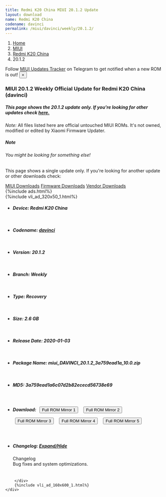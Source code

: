 ```yaml
---
title: Redmi K20 China MIUI 20.1.2 Update
layout: download
name: Redmi K20 China
codename: davinci
permalink: /miui/davinci/weekly/20.1.2/
---
```

<nav aria-label="breadcrumb">
    <ol class="breadcrumb">
        <li class="breadcrumb-item"><a href="/">Home</a></li>
        <li class="breadcrumb-item"><a href="/miui/">MIUI</a></li>
        <li class="breadcrumb-item"><a href="/miui/davinci/">Redmi K20 China</a></li>
        <li class="breadcrumb-item active" aria-current="page">20.1.2</li>
    </ol>
</nav>
<div class="alert alert-primary alert-dismissible fade show" role="alert">
    Follow <a href="https://t.me/MIUIUpdatesTracker" class="alert-link">MIUI Updates Tracker</a> on Telegram to get
    notified when a new ROM is out!
    <button type="button" class="close" data-dismiss="alert" aria-label="Close">
        <span aria-hidden="true">&times;</span>
    </button>
</div>
<div class="col-12 mx-auto">
    <h3 class="title bg-light p-2 rounded">MIUI 20.1.2 Weekly Official Update for Redmi K20 China (davinci)</h3>
    <h5>This page shows the 20.1.2 update only. If you're looking for other updates check
        <a href="/miui/davinci/">here.</a></h5>
    <p><i>Note: </i>All files listed here are official untouched MIUI ROMs.
        It's not owned, modified or edited by Xiaomi Firmware Updater.</p>
    <div class="card">
        <div class="card-body">
            <h5 class="card-title">Note</h5>
            <h6 class="card-subtitle mb-2 text-muted">You might be looking for something else!</h6>
            <p class="card-text">This page shows a single update only.
                If you're looking for another update or other downloads check:</p>
            <a href="/miui/" class="card-link">MIUI Downloads</a>
            <a href="/firmware/" class="card-link">Firmware Downloads</a>
            <a href="/vendor/" class="card-link">Vendor Downloads</a>
        </div>
    </div>
    {%include ads.html%}
    <div class="row justify-content-center">
        <div class="col-10" id="downloads">
                    <div class="card card-body">
            {%include vli_ad_320x50_1.html%}
            <ul class="list-unstyled">
                <li style="padding-bottom: 10px;">
                    <h5><b>Device: </b>Redmi K20 China</h5>
                </li>
                <li style="padding-bottom: 10px;">
                    <h5><b>Codename: </b> <a href="/miui/davinci/" target="_blank">davinci</a> </h5>
                </li>
                <li style="padding-bottom: 10px;">
                    <h5><b>Version: </b>20.1.2</h5>
                </li>
                <li style="padding-bottom: 10px;">
                    <h5><b>Branch: </b>Weekly</h5>
                </li>
                <li style="padding-bottom: 10px;">
                    <h5><b>Type: </b>Recovery</h5>
                </li>
                <li style="padding-bottom: 10px;">
                    <h5><b>Size: </b>2.6 GB</h5>
                </li>
                <li style="padding-bottom: 10px;">
                    <h5><b>Release Date: </b>2020-01-03</h5>
                </li>
                <li style="padding-bottom: 10px;">
                    <h5><b>Package Name: </b><span id="filename" class="text-dark">miui_DAVINCI_20.1.2_3a759ead1a_10.0.zip</span></h5>
                </li>
                <li style="padding-bottom: 10px;">
                    <h5><b>MD5: </b><span id="md5" class="text-muted">3a759ead1a6c07d2b82ececd56738e69</span></h5>
                </li>
                <li style="padding-bottom: 10px;">
                    <h5><b>Download: </b> <button type="button" id="download" class="btn btn-primary" style="margin: 7px;" onclick="window.open('https://cdn-ota.azureedge.net/20.1.2/miui_DAVINCI_20.1.2_3a759ead1a_10.0.zip', '_blank');"><i class="fa fa-download"></i> Full ROM Mirror 1</button> <button type="button" id="download" class="btn btn-primary" style="margin: 7px;" onclick="window.open('https://bn.d.miui.com/20.1.2/miui_DAVINCI_20.1.2_3a759ead1a_10.0.zip', '_blank');"><i class="fa fa-download"></i> Full ROM Mirror 2</button> <button type="button" id="download" class="btn btn-primary" style="margin: 7px;" onclick="window.open('https://ks3orig.bigota.d.miui.com/20.1.2/miui_DAVINCI_20.1.2_3a759ead1a_10.0.zip', '_blank');"><i class="fa fa-download"></i> Full ROM Mirror 3</button> <button type="button" id="download" class="btn btn-primary" style="margin: 7px;" onclick="window.open('https://airtel.bigota.d.miui.com/20.1.2/miui_DAVINCI_20.1.2_3a759ead1a_10.0.zip', '_blank');"><i class="fa fa-download"></i> Full ROM Mirror 4</button> <button type="button" id="download" class="btn btn-primary" style="margin: 7px;" onclick="window.open('https://hugeota.d.miui.com/20.1.2/miui_DAVINCI_20.1.2_3a759ead1a_10.0.zip', '_blank');"><i class="fa fa-download"></i> Full ROM Mirror 5</button></h5>
                </li>
                <li style="padding-bottom: 10px;">
                    <h5><b>Changelog: </b><a href="#davinci_1_changelog" data-toggle="collapse" role="button"
                            aria-expanded="false" aria-controls="davinci_1_changelog"> <i class="fa fa-arrow-down"
                                aria-hidden="true"></i> Expand/Hide</a></h5>
                    <div class="collapse" id="davinci_1_changelog">
                        <p id="changelog_text">Changelog<br>Bug fixes and system optimizations.</p>
                    </div>
                </li>
            </ul>
        </div>

        </div>
        {%include vli_ad_160x600_1.html%}
    </div>
</div>
